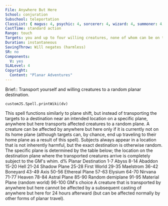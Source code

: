 ```yaml
---
File: Anywhere But Here
School: conjuration
Subschool: teleportation
ClassList: { magus: 4, psychic: 4, sorcerer: 4, wizard: 4, summoner: 4, witch: 4 }
CastTime: standard action
Range: touch
Targets: you and up to four willing creatures, none of whom can be on their home plane
Duration: instantaneous
SavingThrow: Will negates (harmless)
SR: no
Components:
  V: yes
SLALevel: 4
Copyright:
  Content: "Planar Adventures"
---
```

Brief:: Transport yourself and willing creatures to a random planar destination.

```dataviewjs
customJS.Spell.printWiki(dv)
```

This spell functions similarly to plane shift, but instead of transporting the targets to a destination near an intended location on a specific plane, anywhere but here transports affected creatures to a random plane. A creature can be affected by anywhere but here only if it is currently not on its home plane (although targets can, by chance, end up traveling to their home plane as a result of this spell). Subjects always appear in a location that is not inherently harmful, but the exact destination is otherwise random. The specific plane is determined by the table below; the location on the destination plane where the transported creatures arrive is completely subject to the GM's whim.  d% Planar Destination  1-7 Abyss  8-14 Abaddon  15-20 Hell  21-24 Shadow Plane  25-28 First World  29-35 Maelstrom  36-42 Boneyard  43-49 Axis  50-56 Ethereal Plane  57-63 Elysium  64-70 Nirvana  71-77 Heaven  78-84 Astral Plane  85-90 Random demiplane  91-95 Material Plane (random world)  96-100 GM's choice  A creature that is transported by anywhere but here cannot be affected by a subsequent casting of anywhere but here for 24 hours afterward (but can be affected normally by other forms of planar travel).
